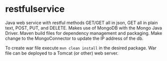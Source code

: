 # restfulservice

Java web service with restful methods GET/GET all in json, GET all in plain text, POST, PUT, and DELETE. 
Makes use of MongoDB with the Mongo Java Driver. Maven build files for dependency management and packaging. 
Make change to the MongoConnector to update the IP address of the db. 

To create war file execute `mvn clean install` in the desired package. 
War file can be deployed to a Tomcat (or other) web server.
